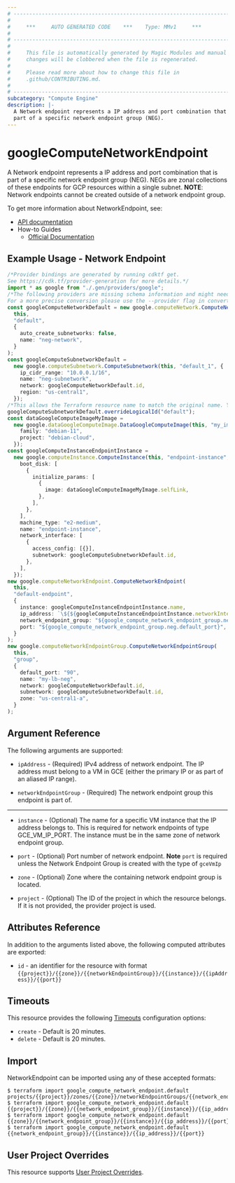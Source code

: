 ```yaml
---
# ----------------------------------------------------------------------------
#
#     ***     AUTO GENERATED CODE    ***    Type: MMv1     ***
#
# ----------------------------------------------------------------------------
#
#     This file is automatically generated by Magic Modules and manual
#     changes will be clobbered when the file is regenerated.
#
#     Please read more about how to change this file in
#     .github/CONTRIBUTING.md.
#
# ----------------------------------------------------------------------------
subcategory: "Compute Engine"
description: |-
  A Network endpoint represents a IP address and port combination that is
  part of a specific network endpoint group (NEG).
---
```


# googleComputeNetworkEndpoint

A Network endpoint represents a IP address and port combination that is
part of a specific network endpoint group (NEG). NEGs are zonal
collections of these endpoints for GCP resources within a
single subnet. **NOTE**: Network endpoints cannot be created outside of a
network endpoint group.

To get more information about NetworkEndpoint, see:

* [API documentation](https://cloud.google.com/compute/docs/reference/rest/beta/networkEndpointGroups)
* How-to Guides
  * [Official Documentation](https://cloud.google.com/load-balancing/docs/negs/)

## Example Usage - Network Endpoint

```typescript
/*Provider bindings are generated by running cdktf get.
See https://cdk.tf/provider-generation for more details.*/
import * as google from "./.gen/providers/google";
/*The following providers are missing schema information and might need manual adjustments to synthesize correctly: google.
For a more precise conversion please use the --provider flag in convert.*/
const googleComputeNetworkDefault = new google.computeNetwork.ComputeNetwork(
  this,
  "default",
  {
    auto_create_subnetworks: false,
    name: "neg-network",
  }
);
const googleComputeSubnetworkDefault =
  new google.computeSubnetwork.ComputeSubnetwork(this, "default_1", {
    ip_cidr_range: "10.0.0.1/16",
    name: "neg-subnetwork",
    network: googleComputeNetworkDefault.id,
    region: "us-central1",
  });
/*This allows the Terraform resource name to match the original name. You can remove the call if you don't need them to match.*/
googleComputeSubnetworkDefault.overrideLogicalId("default");
const dataGoogleComputeImageMyImage =
  new google.dataGoogleComputeImage.DataGoogleComputeImage(this, "my_image", {
    family: "debian-11",
    project: "debian-cloud",
  });
const googleComputeInstanceEndpointInstance =
  new google.computeInstance.ComputeInstance(this, "endpoint-instance", {
    boot_disk: [
      {
        initialize_params: [
          {
            image: dataGoogleComputeImageMyImage.selfLink,
          },
        ],
      },
    ],
    machine_type: "e2-medium",
    name: "endpoint-instance",
    network_interface: [
      {
        access_config: [{}],
        subnetwork: googleComputeSubnetworkDefault.id,
      },
    ],
  });
new google.computeNetworkEndpoint.ComputeNetworkEndpoint(
  this,
  "default-endpoint",
  {
    instance: googleComputeInstanceEndpointInstance.name,
    ip_address: `\${${googleComputeInstanceEndpointInstance.networkInterface.fqn}[0].network_ip}`,
    network_endpoint_group: "${google_compute_network_endpoint_group.neg.name}",
    port: "${google_compute_network_endpoint_group.neg.default_port}",
  }
);
new google.computeNetworkEndpointGroup.ComputeNetworkEndpointGroup(
  this,
  "group",
  {
    default_port: "90",
    name: "my-lb-neg",
    network: googleComputeNetworkDefault.id,
    subnetwork: googleComputeSubnetworkDefault.id,
    zone: "us-central1-a",
  }
);

```

## Argument Reference

The following arguments are supported:

*   `ipAddress` -
    (Required)
    IPv4 address of network endpoint. The IP address must belong
    to a VM in GCE (either the primary IP or as part of an aliased IP
    range).

*   `networkEndpointGroup` -
    (Required)
    The network endpoint group this endpoint is part of.

***

*   `instance` -
    (Optional)
    The name for a specific VM instance that the IP address belongs to.
    This is required for network endpoints of type GCE\_VM\_IP\_PORT.
    The instance must be in the same zone of network endpoint group.

*   `port` -
    (Optional)
    Port number of network endpoint.
    **Note** `port` is required unless the Network Endpoint Group is created
    with the type of `gceVmIp`

*   `zone` -
    (Optional)
    Zone where the containing network endpoint group is located.

*   `project` - (Optional) The ID of the project in which the resource belongs.
    If it is not provided, the provider project is used.

## Attributes Reference

In addition to the arguments listed above, the following computed attributes are exported:

* `id` - an identifier for the resource with format `{{project}}/{{zone}}/{{networkEndpointGroup}}/{{instance}}/{{ipAddress}}/{{port}}`

## Timeouts

This resource provides the following
[Timeouts](https://developer.hashicorp.com/terraform/plugin/sdkv2/resources/retries-and-customizable-timeouts) configuration options:

* `create` - Default is 20 minutes.
* `delete` - Default is 20 minutes.

## Import

NetworkEndpoint can be imported using any of these accepted formats:

```console
$ terraform import google_compute_network_endpoint.default projects/{{project}}/zones/{{zone}}/networkEndpointGroups/{{network_endpoint_group}}/{{instance}}/{{ip_address}}/{{port}}
$ terraform import google_compute_network_endpoint.default {{project}}/{{zone}}/{{network_endpoint_group}}/{{instance}}/{{ip_address}}/{{port}}
$ terraform import google_compute_network_endpoint.default {{zone}}/{{network_endpoint_group}}/{{instance}}/{{ip_address}}/{{port}}
$ terraform import google_compute_network_endpoint.default {{network_endpoint_group}}/{{instance}}/{{ip_address}}/{{port}}
```

## User Project Overrides

This resource supports [User Project Overrides](https://registry.terraform.io/providers/hashicorp/google/latest/docs/guides/provider_reference#user_project_override).
